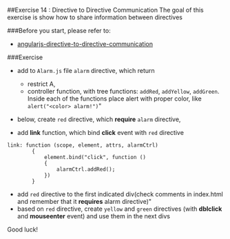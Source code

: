##Exercise 14 : Directive to Directive Communication
The goal of this exercise is show how to share information between directives

###Before you start, please refer to:
* [angularjs-directive-to-directive-communication](https://egghead.io/lessons/angularjs-directive-to-directive-communication)

###Exercise
* add to ```Alarm.js``` file ```alarm``` directive, which return 
    * restrict A,
    * controller function, with tree functions: ```addRed```, ```addYellow```, ```addGreen```. Inside each of the functions place alert with proper color, like ```alert("<color> alarm!")```"
    
* below, create ``red`` directive, which **require** ```alarm``` directive,
* add **link** function, which bind **click** event with ```red``` directive

```
link: function (scope, element, attrs, alarmCtrl)
        {
            element.bind("click", function ()
            {
                alarmCtrl.addRed();
            })
        }
```
* add ```red``` directive to the first indicated div(check comments in index.html and remember that it **requires** alarm directive)"
* based on ```red``` directive, create ```yellow``` and ```green``` directives (with **dblclick** and **mouseenter** event) and use them in the next divs
    

Good luck!
